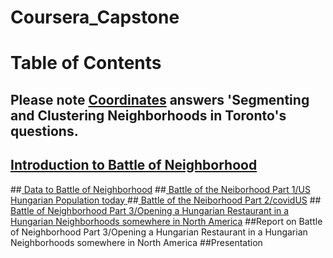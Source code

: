 # Coursera_Capstone
# Table of Contents
## Please note <a href="https://github.com/Csillag61/Coursera_Capstone/blob/master/Coordinates.ipynb">Coordinates</a> answers 'Segmenting and Clustering Neighborhoods in Toronto's questions. 
## <a href="https://github.com/Csillag61/Coursera_Capstone/blob/master/Introduction%20to%20Battle%20of%20Neighborhoods%20.ipynb"> Introduction to Battle of Neighborhood </a>
##<a href="https://github.com/Csillag61/Coursera_Capstone/blob/master/Data%20to%20use%20in%20Battle%20of%20Neighborhoods%20.ipynb"> Data to Battle of Neighborhood</a>
##<a href="https://github.com/Csillag61/Coursera_Capstone/blob/master/UsHungarianPopulataion.ipynb"> Battle of the Neiborhood Part 1/US Hungarian Population today </a>
##<a href="https://github.com/Csillag61/Coursera_Capstone/blob/master/covidUS-short.ipynb"> Battle of the Neiborhood Part 2/covidUS</a>
##<a href="https://github.com/Csillag61/Coursera_Capstone/blob/master/The%20Battle%20of%20Neighborhoods%20(Week%202).ipynb"> Battle of Neighborhood Part 3/Opening a Hungarian Restaurant  in a Hungarian Neighborhoods somewhere in North America</a>
##Report on Battle of Neighborhood Part 3/Opening a Hungarian Restaurant  in a Hungarian Neighborhoods somewhere in North America
##Presentation
